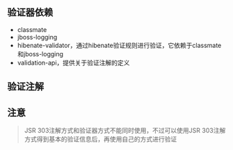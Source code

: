 ## 验证器依赖
+ classmate
+ jboss-logging
+ hibenate-validator，通过hibenate验证规则进行验证，它依赖于classmate和jboss-logging
+ validation-api，提供关于验证注解的定义

## 验证注解

## 注意
> JSR 303注解方式和验证器方式不能同时使用，不过可以使用JSR 303注解方式得到基本的验证信息后，再使用自己的方式进行验证